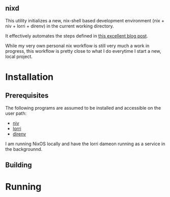 nixd
-----

This utility initializes a new, nix-shell based development environment (nix + niv + lorri + direnv) in the current working directory.

It effectively automates the steps defined in [this excellent blog post](https://christine.website/blog/how-i-start-nix-2020-03-08).

While my very own personal nix workflow is still very much a work in progress, this workflow is pretty close to what I do everytime I start a new, local project.

# Installation

## Prerequisites

The following programs are assumed to be installed and accessible on the user path:

- [niv](https://github.com/nmattia/niv/#install)
- [lorri](https://github.com/target/lorri#setup-on-nixos-or-with-home-manager-on-linux)
- [direnv](https://direnv.net/#basic-installation)

I am running NixOS locally and have the lorri dameon running as a service in the backgrounnd.  

## Building

# Running
